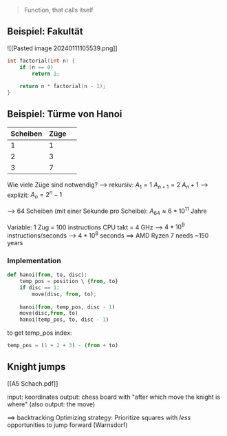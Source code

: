 > Function, that calls itself


## Beispiel: Fakultät
![[Pasted image 20240111105539.png]]

```c
int factorial(int n) {
	if (n == 0)
		return 1;
	
	return n * factorial(n - 1);
}
```


## Beispiel: Türme von Hanoi
| Scheiben | Züge |  |
| ---- | ---- | ---- |
| 1 | 1 |  |
| 2 | 3 |  |
| 3 | 7 |  |
Wie viele Züge sind notwendig?
--> rekursiv: 
$A_{1} = 1$
$A_{n+1}= 2\;A_{n} + 1$
--> explizit: $A_{n}= 2^{n} - 1$

--> 64 Scheiben (mit einer Sekunde pro Scheibe): $A_{64} \approx 6*10^{11}$ Jahre


Variable:
1 Zug = 100 instructions
CPU takt = 4 GHz
--> $4 * 10^9$ instructions/seconds --> $4 * 10^8$ seconds
==> AMD Ryzen 7 needs ~150 years


### Implementation

```python
def hanoi(from, to, disc):
	temp_pos = position \ {from, to}
	if disc == 1:
		move(disc, from, to);
	
	hanoi(from, temp_pos, disc - 1)
	move(disc,from, to)
	hanoi(temp_pos, to, disc - 1)
```

to get temp_pos index:
```python
temp_pos = (1 + 2 + 3) - (from + to)
```


## Knight jumps
[[A5 Schach.pdf]]

input: koordinates
output: chess board with  "after which move the knight is where"
(also output: the move)

==> backtracking
Optimizing strategy: Prioritize squares with _less_ opportunities to jump forward (Warnsdorf)